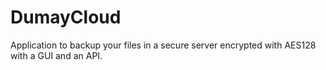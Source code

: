 # DumayCloud
Application to backup your files in a secure server encrypted with AES128 with a GUI and an API.
